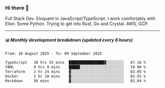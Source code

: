 ### Hi there 👋

Full Stack Dev. Eloquent in JavaScript/TypeScript. I work comfortably with Elixir. Some Python. Trying to get into Rust, Go and Crystal. AWS, GCP.

***

##### 📊 Monthly development breakdown (updated every 8 hours)

<!--START_SECTION:waka-->

```txt
From: 10 August 2025 - To: 09 September 2025

TypeScript   30 hrs 55 mins  ████████████████▓░░░░░░░░   67.16 %
YAML         9 hrs 9 mins    █████░░░░░░░░░░░░░░░░░░░░   19.90 %
Terraform    1 hr 24 mins    ▓░░░░░░░░░░░░░░░░░░░░░░░░   03.05 %
Docker       1 hr 10 mins    ▓░░░░░░░░░░░░░░░░░░░░░░░░   02.55 %
Markdown     56 mins         ▓░░░░░░░░░░░░░░░░░░░░░░░░   02.04 %
```

<!--END_SECTION:waka-->
